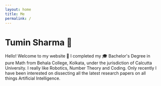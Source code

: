 ```yaml
---
layout: home
title: Me
permalink: /
---
```


# Tumin Sharma 👦
Hello! Welcome to my website 👋
I completed my 🎓 Bachelor's Degree in pure Math from Behala College, Kolkata, under the jurisdiction of Calcutta University.
I really like Robotics, Number Theory and Coding.
Only recently I have been interested on dissecting all the latest research papers on all things Artificial Intelligence.
